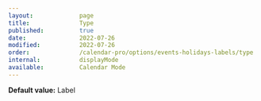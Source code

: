 ```yaml
---
layout:             page
title:              Type
published:          true
date:               2022-07-26
modified:           2022-07-26
order:              /calendar-pro/options/events-holidays-labels/type
internal:           displayMode
available:          Calendar Mode
---
```

**Default value:** Label
